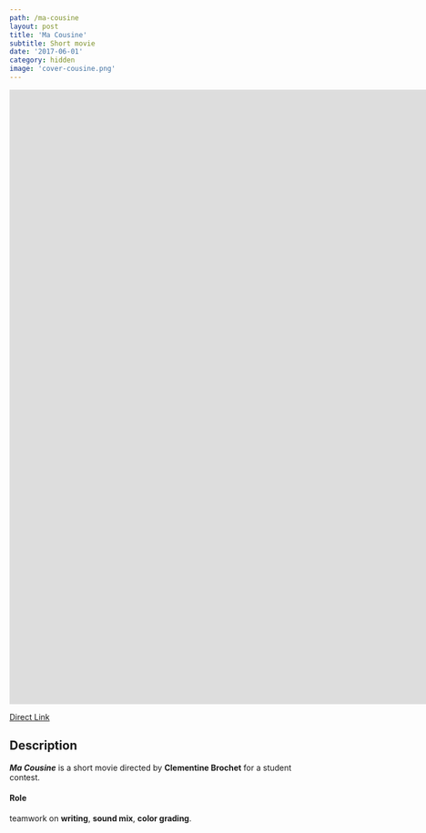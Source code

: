 ```yaml
---
path: /ma-cousine
layout: post
title: 'Ma Cousine'
subtitle: Short movie
date: '2017-06-01'
category: hidden
image: 'cover-cousine.png'
---
```


<iframe src="https://player.vimeo.com/video/219981931" frameborder="0" allowfullscreen width="1920" height="1080"></iframe>

[Direct Link](https://vimeo.com/219981931)

## Description

**_Ma Cousine_** is a short movie directed by **Clementine Brochet** for a student contest.

#### Role

teamwork on **writing**, **sound mix**, **color grading**.
